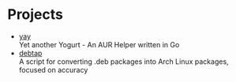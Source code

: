 # Projects

- [yay](https://github.com/Jguer/yay)
  <br/>Yet another Yogurt - An AUR Helper written in Go
- [debtap](https://github.com/helixarch/debtap)
  <br/>A script for converting .deb packages into Arch Linux packages, focused on accuracy
